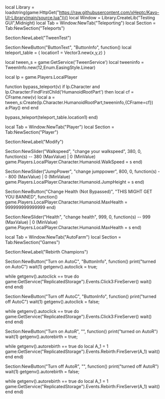 local Library = loadstring(game:HttpGet("https://raw.githubusercontent.com/xHeptc/Kavo-UI-Library/main/source.lua"))()
local Window = Library.CreateLib("Testing GUI",Midnight)
local Tab = Window:NewTab("Teleporting")
local Section = Tab:NewSection("Teleports")

Section:NewLabel("TweenTest")

Section:NewButton("ButtonText", "ButtonInfo", function()
	 local teleport_table = {
	location1 = Vector3.new(x,y,z)
}

local tween_s = game:GetService('TweenService')
local tweeninfo = TweenInfo.new(12,Enum.EasingStyle.Linear)

local lp = game.Players.LocalPlayer

function bypass_teleport(v)
	if lp.Character and
	lp.Character:FindFirstChild('HumanoidRootPart') then
		local cf = CFrame.new(v)
		local a = tween_s:Create(lp.Character.HumanoidRootPart,tweeninfo,{CFrame=cf})
		a:Play()
	end
end

bypass_teleport(teleport_table.location1)
end)

local Tab = Window:NewTab("Player")
local Section = Tab:NewSection("Player")

Section:NewLabel("Modify")

Section:NewSlider("Walkspeed", "change your walkspeed", 380, 0, function(s) -- 380 (MaxValue) | 0 (MinValue)
    game.Players.LocalPlayer.Character.Humanoid.WalkSpeed = s
end)

Section:NewSlider("JumpPower", "change jumppower", 800, 0, function(s) -- 800 (MaxValue) | 0 (MinValue)
    game.Players.LocalPlayer.Character.Humanoid.JumpHeight = s
end)

Section:NewButton("Change Health (Not Bypassed)", "THIS MIGHT GET YOU BANNED", function()
     game.Players.LocalPlayer.Character.Humanoid.MaxHealth = 999999999999999
end)

Section:NewSlider("Health", "change health", 999, 0, function(s) -- 999 (MaxValue) | 0 (MinValue)
    game.Players.LocalPlayer.Character.Humanoid.MaxHealth = s
end)

local Tab = Window:NewTab("AutoFarm")
local Section = Tab:NewSection("Games")

Section:NewLabel("Rebirth Champions")

Section:NewButton("Turn on AutoC", "ButtonInfo", function()
print("turned on AutoC")
wait(1)
getgenv().autoclick = true;

while getgenv().autoclick == true do
	game:GetService("ReplicatedStorage").Events.Click3:FireServer()
	wait()
end
end)

Section:NewButton("Turn off AutoC", "ButtonInfo", function()
print("turned off AutoC")
wait(1)
getgenv().autoclick = false;

while getgenv().autoclick == true do
	game:GetService("ReplicatedStorage").Events.Click3:FireServer()
	wait()
end
end)

Section:NewButton("Turn on AutoR", "", function()
print("turned on AutoR")
wait(1)
getgenv().autorebirth = true;

while getgenv().autorebirth == true do
	local A_1 = 1
game:GetService("ReplicatedStorage").Events.Rebirth:FireServer(A_1)
	wait()
end
end)

Section:NewButton("Turn off AutoR", "", function()
print("turned off AutoR")
wait(1)
getgenv().autorebirth = false;

while getgenv().autorebirth == true do
	local A_1 = 1
game:GetService("ReplicatedStorage").Events.Rebirth:FireServer(A_1)
	wait()
end
end)
